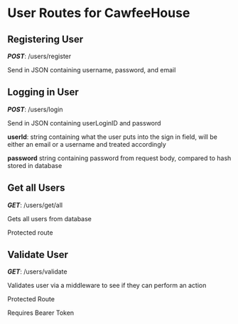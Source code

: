 # User Routes for CawfeeHouse

## Registering User

**_POST_**: /users/register

Send in JSON containing username, password, and email

## Logging in User

**_POST_**: /users/login

Send in JSON containing userLoginID and password

**userId**: string containing what the user puts into the sign in field, will be either an email or a username and treated accordingly

**password** string containing password from request body, compared to hash stored in database

## Get all Users

**_GET_**: /users/get/all

Gets all users from database

Protected route

## Validate User

**_GET_**: /users/validate

Validates user via a middleware to see if they can perform an action

Protected Route

Requires Bearer Token

